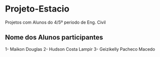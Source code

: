 ﻿# Projeto-Estacio
 Projetos com Alunos do 4/5º periodo de Eng. Civil
 
 ## Nome dos Alunos participantes
1- Maikon Douglas
2- Hudson Costa Lampir
3- Geizikelly Pacheco Macedo

